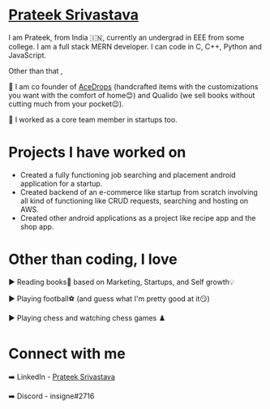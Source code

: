 # [Prateek Srivastava](https://github.com/Prateek-Srivastav)

I am Prateek, from India 🇮🇳, currently an undergrad in EEE from some college. I am a full stack MERN developer. I can code in C, C++, Python and JavaScript.

Other than that ,

📌 I am co founder of [AceDrops](https://acedrops.in) (handcrafted items with the customizations you want with the comfort of home😊) and Qualido (we sell books without cutting much from your pocket😉).

📌 I worked as a core team member in startups too.










# Projects I have worked on

- Created a fully functioning job searching and placement android application for a startup.
- Created backend of an e-commerce like startup from scratch involving all kind of functioning like CRUD requests, searching and hosting on AWS.
- Created other android applications as a project like recipe app and the shop app.


# Other than coding, I love

▶️ Reading books📖 based on Marketing, Startups, and Self growth💡

▶️ Playing football⚽ (and guess what I'm pretty good at it😏)

▶️ Playing chess and watching chess games ♟️

# Connect with me 

➡️ LinkedIn - [Prateek Srivastava](https://www.linkedin.com/in/prateek-sri)

➡️ Discord - insigne#2716 


